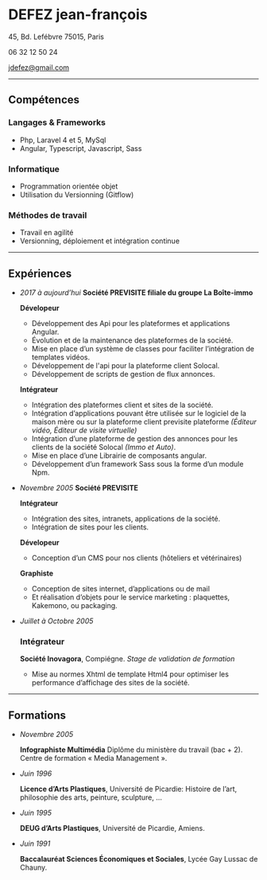 # DEFEZ jean-françois
45, Bd. Lefébvre 75015, Paris

06 32 12 50 24

jdefez@gmail.com
___

## Compétences

### Langages & Frameworks
 - Php, Laravel 4 et 5, MySql
 - Angular, Typescript, Javascript, Sass

### Informatique
 - Programmation orientée objet
 - Utilisation du Versionning (Gitflow)

### Méthodes de travail
 - Travail en agilité
 - Versionning, déploiement et intégration continue
___

## Expériences
  - *2017 à aujourd’hui*
    **Société PREVISITE filiale du groupe La Boîte-immo**
  
    **Dévelopeur**
    - Développement des Api pour les plateformes et applications Angular.
    - Évolution et de la maintenance des plateformes de la société.
    - Mise en place d’un système de classes pour faciliter l’intégration de templates vidéos.
    - Développement de l'api pour la plateforme client Solocal.
    - Développement de scripts de gestion de flux annonces.

    **Intégrateur**
    - Intégration des plateformes client et sites de la société.
    - Intégration d’applications pouvant être utilisée sur le logiciel de la
      maison mère ou sur la plateforme client previsite plateforme *(Éditeur
      vidéo, Éditeur de visite virtuelle)*
    - Intégration d’une plateforme de gestion des annonces pour les clients de la
      société Solocal *(Immo et Auto)*.
    - Mise en place d’une Librairie de composants angular.
    - Développement d’un framework Sass sous la forme d’un module Npm.

  - *Novembre 2005*
    **Société PREVISITE**

    **Intégrateur**
    - Intégration des sites, intranets, applications de la société.
    - Intégration de sites pour les clients.

    **Dévelopeur**
    - Conception d’un CMS pour nos clients (hôteliers et vétérinaires)

    **Graphiste**
    - Conception de sites internet, d’applications ou de mail
    - Et réalisation d’objets pour le service marketing : plaquettes, Kakemono,
      ou packaging.

  - *Juillet à Octobre 2005*
    ### Intégrateur
    **Société Inovagora**, Compiégne. *Stage de validation de formation*
    - Mise au normes Xhtml de template Html4 pour optimiser les performance
      d’affichage des sites de la société.

___

## Formations

 - *Novembre 2005*

   **Infographiste Multimédia** Diplôme du ministère du travail (bac + 2).
   Centre de formation « Media Management ».

 - *Juin 1996*

   **Licence d’Arts Plastiques**, Université de Picardie: Histoire de l’art,
   philosophie des arts, peinture, sculpture, …

 - *Juin 1995*

   **DEUG d’Arts Plastiques**, Université de Picardie, Amiens.

 - *Juin 1991*

   **Baccalauréat Sciences Économiques et Sociales**, Lycée Gay Lussac de Chauny. 
